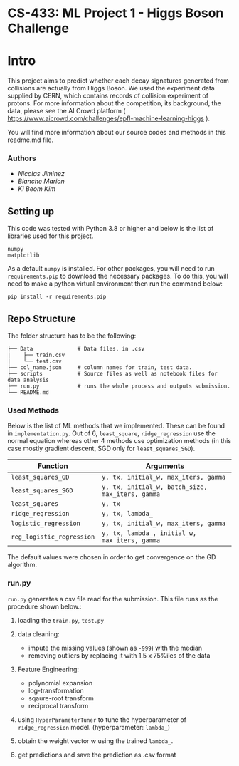 # CS-433: ML Project 1 - Higgs Boson Challenge

# Intro

This project aims to predict whether each decay signatures generated from collisions are actually from Higgs Boson. We used the experiment data supplied by CERN, which contains records of collision experiment of protons. For more information about the competition, its background, the data, please see the AI Crowd platform ( https://www.aicrowd.com/challenges/epfl-machine-learning-higgs ).

You will find more information about our source codes and methods in this readme.md file.

### Authors

- _Nicolas Jiminez_
- _Blanche Marion_
- _Ki Beom Kim_


## Setting up

This code was tested with Python 3.8 or higher and below is the list of libraries used for this project.

    numpy
    matplotlib

As a default `numpy` is installed. For other packages, you will need to run `requirements.pip` to download the necessary packages. To do this, you will need to make a python virtual environment then run the command below:

    pip install -r requirements.pip

## Repo Structure

The folder structure has to be the following:

    ├── Data              # Data files, in .csv
    |    ├── train.csv
    |    └── test.csv
    ├── col_name.json     # column names for train, test data.
    ├── scripts           # Source files as well as notebook files for data analysis
    ├── run.py            # runs the whole process and outputs submission.
    └── README.md


### Used Methods 

Below is the list of ML methods that we implemented. These can be found in `implementation.py`. Out of 6, `least_square`, `ridge_regression` use the normal equation whereas other 4 methods use optimization methods (in this case mostly gradient descent, SGD only for `least_squares_SGD`). 

| Function                  | Arguments                                                           |
| ------------------------- | ------------------------------------------------------------------- |
| `least_squares_GD`        | `y, tx, initial_w, max_iters, gamma`             |
| `least_squares_SGD`       | `y, tx, initial_w, batch_size, max_iters, gamma` |
| `least_squares`           | `y, tx`                                          |
| `ridge_regression`        | `y, tx, lambda_`                                 |
| `logistic_regression`     | `y, tx, initial_w, max_iters, gamma`             |
| `reg_logistic_regression` | `y, tx, lambda_, initial_w, max_iters, gamma`    |

The default values were chosen in order to get convergence on the GD algorithm.

### run.py

`run.py` generates a csv file read for the submission. This file runs as the procedure shown below.:

1. loading the `train.py`, `test.py`
2. data cleaning:
    - impute the missing values (shown as `-999`) with the median
    - removing outliers by replacing it with 1.5 x 75%iles of the data
    
3. Feature Engineering:
    - polynomial expansion
    - log-transformation
    - sqaure-root transform
    - reciprocal transform

4. using `HyperParameterTuner` to tune the hyperparameter of `ridge_regression` model. (hyperparameter: `lambda_`)

5. obtain the weight vector w using the trained `lambda_`.

6. get predictions and save the prediction as .csv format


